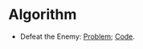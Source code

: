 # Algorithm

* Defeat the Enemy: [Problem](https://icpcarchive.ecs.baylor.edu/index.php?option=com_onlinejudge&Itemid=8&category=648&page=show_problem&problem=5158);      [Code](https://github.com/yular/CCplusplus-Project/blob/master/ICPC/2014/2014-Asian-Shanghai-defeattheenemy.cpp).
